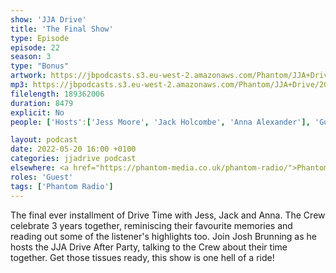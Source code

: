 ```yaml
---
show: 'JJA Drive'
title: 'The Final Show'
type: Episode
episode: 22
season: 3
type: "Bonus"
artwork: https://jbpodcasts.s3.eu-west-2.amazonaws.com/Phantom/JJA+Drive/final+show.png
mp3: https://jbpodcasts.s3.eu-west-2.amazonaws.com/Phantom/JJA+Drive/2022-05-20.mp3
filelength: 189362006
duration: 8479 
explicit: No
people: ['Hosts':['Jess Moore', 'Jack Holcombe', 'Anna Alexander'], 'Guests':['Josh Brunning']]

layout: podcast
date: 2022-05-20 16:00 +0100
categories: jjadrive podcast
elsewhere: <a href="https://phantom-media.co.uk/phantom-radio/">Phantom Media</a>
roles: 'Guest'
tags: ['Phantom Radio']
---
```


The final ever installment of Drive Time with Jess, Jack and Anna. The Crew celebrate 3 years together, reminiscing their favourite memories and reading out some of the listener's highlights too. Join Josh Brunning as he hosts the JJA Drive After Party, talking to the Crew about their time together. Get those tissues ready, this show is one hell of a ride!
